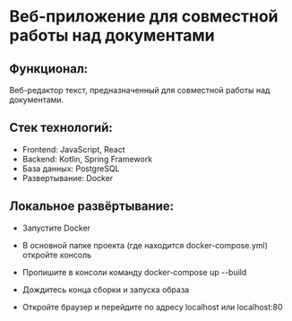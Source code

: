 # Веб-приложение для совместной работы над документами

## Функционал: 

Веб-редактор текст, предназначенный для совместной работы над документами.

## Стек технологий:

- Frontend: JavaScript, React
- Backend: Kotlin, Spring Framework
- База данных: PostgreSQL
- Развертывание: Docker

## Локальное развёртывание:

- Запустите Docker

- В основной папке проекта (где находится docker-compose.yml) откройте консоль

- Пропишите в консоли команду docker-compose up --build

- Дождитесь конца сборки и запуска образа

- Откройте браузер и перейдите по адресу localhost или localhost:80
